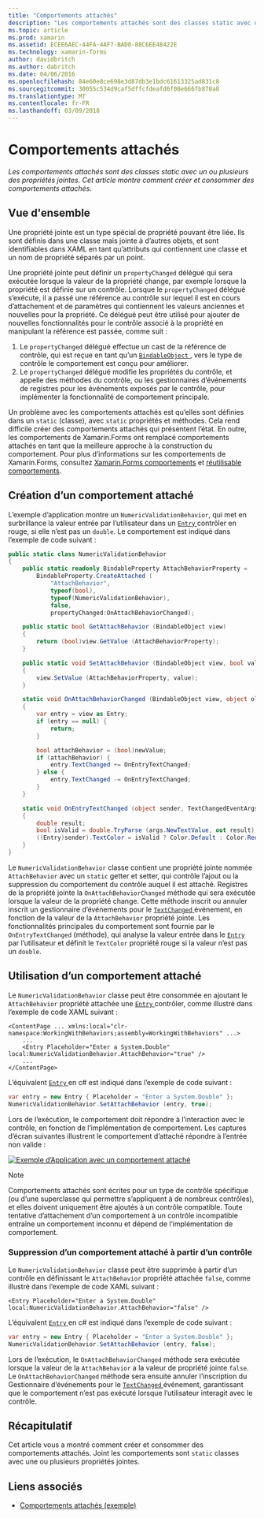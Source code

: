```yaml
---
title: "Comportements attachés"
description: "Les comportements attachés sont des classes static avec un ou plusieurs des propriétés jointes. Cet article montre comment créer et consommer des comportements attachés."
ms.topic: article
ms.prod: xamarin
ms.assetid: ECEE6AEC-44FA-4AF7-BAD0-88C6EE48422E
ms.technology: xamarin-forms
author: davidbritch
ms.author: dabritch
ms.date: 04/06/2016
ms.openlocfilehash: 84e60e8ce698e3d87db3e1bdc61613325ad831c8
ms.sourcegitcommit: 30055c534d9caf5dffcfdeafd6f08e666fb870a8
ms.translationtype: MT
ms.contentlocale: fr-FR
ms.lasthandoff: 03/09/2018
---
```

# <a name="attached-behaviors"></a>Comportements attachés

_Les comportements attachés sont des classes static avec un ou plusieurs des propriétés jointes. Cet article montre comment créer et consommer des comportements attachés._

## <a name="overview"></a>Vue d'ensemble

Une propriété jointe est un type spécial de propriété pouvant être liée. Ils sont définis dans une classe mais jointe à d’autres objets, et sont identifiables dans XAML en tant qu’attributs qui contiennent une classe et un nom de propriété séparés par un point.

Une propriété jointe peut définir un `propertyChanged` délégué qui sera exécutée lorsque la valeur de la propriété change, par exemple lorsque la propriété est définie sur un contrôle. Lorsque le `propertyChanged` délégué s’exécute, il a passé une référence au contrôle sur lequel il est en cours d’attachement et de paramètres qui contiennent les valeurs anciennes et nouvelles pour la propriété. Ce délégué peut être utilisé pour ajouter de nouvelles fonctionnalités pour le contrôle associé à la propriété en manipulant la référence est passée, comme suit :

1. Le `propertyChanged` délégué effectue un cast de la référence de contrôle, qui est reçue en tant qu’un [ `BindableObject` ](https://developer.xamarin.com/api/type/Xamarin.Forms.BindableObject/), vers le type de contrôle le comportement est conçu pour améliorer.
1. Le `propertyChanged` délégué modifie les propriétés du contrôle, et appelle des méthodes du contrôle, ou les gestionnaires d’événements de registres pour les événements exposés par le contrôle, pour implémenter la fonctionnalité de comportement principale.

Un problème avec les comportements attachés est qu’elles sont définies dans un `static` (classe), avec `static` propriétés et méthodes. Cela rend difficile créer des comportements attachés qui présentent l’état. En outre, les comportements de Xamarin.Forms ont remplacé comportements attachés en tant que la meilleure approche à la construction du comportement. Pour plus d’informations sur les comportements de Xamarin.Forms, consultez [Xamarin.Forms comportements](~/xamarin-forms/app-fundamentals/behaviors/creating.md) et [réutilisable comportements](~/xamarin-forms/app-fundamentals/behaviors/reusable/index.md).

## <a name="creating-an-attached-behavior"></a>Création d’un comportement attaché

L’exemple d’application montre un `NumericValidationBehavior`, qui met en surbrillance la valeur entrée par l’utilisateur dans un [ `Entry` ](https://developer.xamarin.com/api/type/Xamarin.Forms.Entry/) contrôler en rouge, si elle n’est pas un `double`. Le comportement est indiqué dans l’exemple de code suivant :

```csharp
public static class NumericValidationBehavior
{
    public static readonly BindableProperty AttachBehaviorProperty =
        BindableProperty.CreateAttached (
            "AttachBehavior",
            typeof(bool),
            typeof(NumericValidationBehavior),
            false,
            propertyChanged:OnAttachBehaviorChanged);

    public static bool GetAttachBehavior (BindableObject view)
    {
        return (bool)view.GetValue (AttachBehaviorProperty);
    }

    public static void SetAttachBehavior (BindableObject view, bool value)
    {
        view.SetValue (AttachBehaviorProperty, value);
    }

    static void OnAttachBehaviorChanged (BindableObject view, object oldValue, object newValue)
    {
        var entry = view as Entry;
        if (entry == null) {
            return;
        }

        bool attachBehavior = (bool)newValue;
        if (attachBehavior) {
            entry.TextChanged += OnEntryTextChanged;
        } else {
            entry.TextChanged -= OnEntryTextChanged;
        }
    }

    static void OnEntryTextChanged (object sender, TextChangedEventArgs args)
    {
        double result;
        bool isValid = double.TryParse (args.NewTextValue, out result);
        ((Entry)sender).TextColor = isValid ? Color.Default : Color.Red;
    }
}
```

Le `NumericValidationBehavior` classe contient une propriété jointe nommée `AttachBehavior` avec un `static` getter et setter, qui contrôle l’ajout ou la suppression du comportement du contrôle auquel il est attaché. Registres de la propriété jointe la `OnAttachBehaviorChanged` méthode qui sera exécutée lorsque la valeur de la propriété change. Cette méthode inscrit ou annuler inscrit un gestionnaire d’événements pour le [ `TextChanged` ](https://developer.xamarin.com/api/event/Xamarin.Forms.Entry.TextChanged/) événement, en fonction de la valeur de la `AttachBehavior` propriété jointe. Les fonctionnalités principales du comportement sont fournie par le `OnEntryTextChanged` (méthode), qui analyse la valeur entrée dans le [ `Entry` ](https://developer.xamarin.com/api/type/Xamarin.Forms.Entry/) par l’utilisateur et définit le `TextColor` propriété rouge si la valeur n’est pas un `double`.

## <a name="consuming-an-attached-behavior"></a>Utilisation d’un comportement attaché

Le `NumericValidationBehavior` classe peut être consommée en ajoutant le `AttachBehavior` propriété attachée une [ `Entry` ](https://developer.xamarin.com/api/type/Xamarin.Forms.Entry/) contrôler, comme illustré dans l’exemple de code XAML suivant :

```xaml
<ContentPage ... xmlns:local="clr-namespace:WorkingWithBehaviors;assembly=WorkingWithBehaviors" ...>
    ...
    <Entry Placeholder="Enter a System.Double" local:NumericValidationBehavior.AttachBehavior="true" />
    ...
</ContentPage>
```

L’équivalent [ `Entry` ](https://developer.xamarin.com/api/type/Xamarin.Forms.Entry/) en c# est indiqué dans l’exemple de code suivant :

```csharp
var entry = new Entry { Placeholder = "Enter a System.Double" };
NumericValidationBehavior.SetAttachBehavior (entry, true);
```

Lors de l’exécution, le comportement doit répondre à l’interaction avec le contrôle, en fonction de l’implémentation de comportement. Les captures d’écran suivantes illustrent le comportement d’attaché répondre à l’entrée non valide :

[![](attached-images/screenshots-sml.png "Exemple d’Application avec un comportement attaché")](attached-images/screenshots.png#lightbox "exemple d’Application avec un comportement attaché")

> [!NOTE]
> Comportements attachés sont écrites pour un type de contrôle spécifique (ou d’une superclasse qui permettre s’appliquent à de nombreux contrôles), et elles doivent uniquement être ajoutés à un contrôle compatible. Toute tentative d’attachement d’un comportement à un contrôle incompatible entraîne un comportement inconnu et dépend de l’implémentation de comportement.

### <a name="removing-an-attached-behavior-from-a-control"></a>Suppression d’un comportement attaché à partir d’un contrôle

Le `NumericValidationBehavior` classe peut être supprimée à partir d’un contrôle en définissant le `AttachBehavior` propriété attachée `false`, comme illustré dans l’exemple de code XAML suivant :

```xaml
<Entry Placeholder="Enter a System.Double" local:NumericValidationBehavior.AttachBehavior="false" />
```

L’équivalent [ `Entry` ](https://developer.xamarin.com/api/type/Xamarin.Forms.Entry/) en c# est indiqué dans l’exemple de code suivant :

```csharp
var entry = new Entry { Placeholder = "Enter a System.Double" };
NumericValidationBehavior.SetAttachBehavior (entry, false);
```

Lors de l’exécution, le `OnAttachBehaviorChanged` méthode sera exécutée lorsque la valeur de la `AttachBehavior` a la valeur de propriété jointe `false`. Le `OnAttachBehaviorChanged` méthode sera ensuite annuler l’inscription du Gestionnaire d’événements pour le [ `TextChanged` ](https://developer.xamarin.com/api/event/Xamarin.Forms.Entry.TextChanged/) événement, garantissant que le comportement n’est pas exécuté lorsque l’utilisateur interagit avec le contrôle.

## <a name="summary"></a>Récapitulatif

Cet article vous a montré comment créer et consommer des comportements attachés. Joint les comportements sont `static` classes avec une ou plusieurs propriétés jointes.


## <a name="related-links"></a>Liens associés

- [Comportements attachés (exemple)](https://developer.xamarin.com/samples/xamarin-forms/behaviors/attachednumericvalidationbehavior/)
